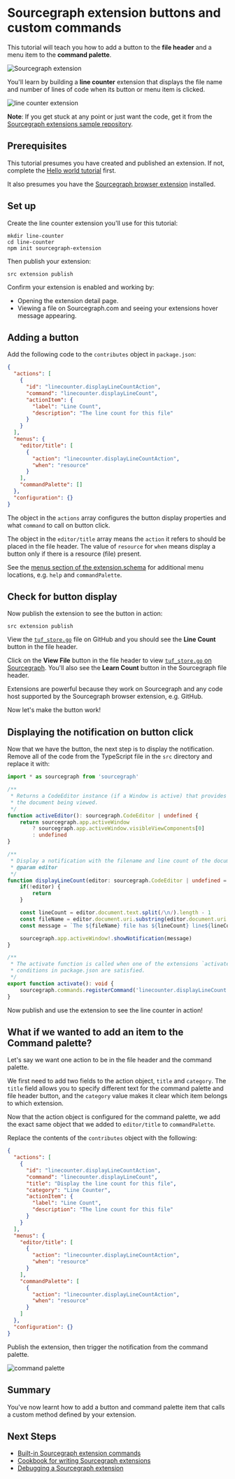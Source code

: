 # Sourcegraph extension buttons and custom commands

This tutorial will teach you how to add a button to the **file header** and a menu item to the **command palette**.

![Sourcegraph extension ](img/contribution-points-github.jpg)

You'll learn by building a **line counter** extension that displays the file name and number of lines of code when its button or menu item is clicked.

![line counter extension](img/line-counter.png)

**Note**: If you get stuck at any point or just want the code, get it from the [Sourcegraph extensions sample repository](https://github.com/sourcegraph/sourcegraph-extension-samples/tree/master/line-counter).

## Prerequisites

This tutorial presumes you have created and published an extension. If not, complete the [Hello world tutorial](hello-world.md) first.

It also presumes you have the [Sourcegraph browser extension](https://docs.sourcegraph.com/integration/browser_extension) installed.

## Set up

Create the line counter extension you'll use for this tutorial:

```
mkdir line-counter
cd line-counter
npm init sourcegraph-extension
```

Then publish your extension:

```src extension publish```

Confirm your extension is enabled and working by:

- Opening the extension detail page.
- Viewing a file on Sourcegraph.com and seeing your extensions hover message appearing.

## Adding a button

Add the following code to the `contributes` object in `package.json`:

```json
{
  "actions": [
    {
      "id": "linecounter.displayLineCountAction",
      "command": "linecounter.displayLineCount",
      "actionItem": {
        "label": "Line Count",
        "description": "The line count for this file"
      }
    }
  ],
  "menus": {
    "editor/title": [
      {
        "action": "linecounter.displayLineCountAction",
        "when": "resource"
      }
    ],
    "commandPalette": []
  },
  "configuration": {}
}
```

The object in the `actions` array configures the button display properties and what `command` to call on button click.

The object in the `editor/title` array means the `action` it refers to should be placed in the file header. The value of `resource` for `when` means display a button only if there is a resource (file) present.

See the [menus section of the extension.schema](https://sourcegraph.com/github.com/sourcegraph/sourcegraph/-/blob/shared/src/schema/extension.schema.json#L147:10) for additional menu locations, e.g. `help` and `commandPalette`.

## Check for button display

Now publish the extension to see the button in action:

```src extension publish```

View the [`tuf_store.go`](https://github.com/theupdateframework/notary/blob/master/server/storage/tuf_store.go) file on GitHub and you should see the **Line Count** button in the file header.

Click on the **View File** button in the file header to view [`tuf_store.go` on Sourcegraph](https://sourcegraph.com/github.com/theupdateframework/notary@master/-/blob/server/storage/tuf_store.go). You'll also see the **Learn Count** button in the Sourcegraph file header.

Extensions are powerful because they work on Sourcegraph and any code host supported by the Sourcegraph browser extension, e.g. GitHub.

Now let's make the button work!

## Displaying the notification on button click

Now that we have the button, the next step is to display the notification. Remove all of the code from the TypeScript file in the `src` directory and replace it with:

```typescript
import * as sourcegraph from 'sourcegraph'

/**
 * Returns a CodeEditor instance (if a Window is active) that provides access to
 * the document being viewed.
 */
function activeEditor(): sourcegraph.CodeEditor | undefined {
    return sourcegraph.app.activeWindow
        ? sourcegraph.app.activeWindow.visibleViewComponents[0]
        : undefined
}

/**
 * Display a notification with the filename and line count of the document being viewed.
 * @param editor
 */
function displayLineCount(editor: sourcegraph.CodeEditor | undefined = activeEditor()): void {
    if(!editor) {
        return
    }

    const lineCount = editor.document.text.split(/\n/).length - 1
    const fileName = editor.document.uri.substring(editor.document.uri.lastIndexOf('/') + 1).split('#').slice(-1)[0]
    const message = `The ${fileName} file has ${lineCount} line${lineCount > 1 ? 's' : ''} of code `

    sourcegraph.app.activeWindow!.showNotification(message)
}

/**
 * The activate function is called when one of the extensions `activateEvents`
 * conditions in package.json are satisfied.
 */
export function activate(): void {
    sourcegraph.commands.registerCommand('linecounter.displayLineCount', () => displayLineCount())
}
```

Now publish and use the extension to see the line counter in action!

## What if we wanted to add an item to the Command palette?

Let's say we want one action to be in the file header and the command palette.

We first need to add two fields to the action object, `title` and `category`. The `title` field allows you to specify different text for the command palette and file header button, and the `category` value makes it clear which item belongs to which extension.

Now that the action object is configured for the command palette, we add the exact same object that we added to `editor/title` to `commandPalette`.

Replace the contents of the `contributes` object with the following:

```json
{
  "actions": [
    {
      "id": "linecounter.displayLineCountAction",
      "command": "linecounter.displayLineCount",
      "title": "Display the line count for this file",
      "category": "Line Counter",
      "actionItem": {
        "label": "Line Count",
        "description": "The line count for this file"
      }
    }
  ],
  "menus": {
    "editor/title": [
      {
        "action": "linecounter.displayLineCountAction",
        "when": "resource"
      }
    ],
    "commandPalette": [
      {
        "action": "linecounter.displayLineCountAction",
        "when": "resource"
      }
    ]
  },
  "configuration": {}
}
```

Publish the extension, then trigger the notification from the command palette.

![command palette](img/command-palette.png)

## Summary

You've now learnt how to add a button and command palette item that calls a custom method defined by your extension.

## Next Steps

- [Built-in Sourcegraph extension commands](../builtin_commands.md)
- [Cookbook for writing Sourcegraph extensions](../cookbook.md)
- [Debugging a Sourcegraph extension](../debugging.md)
